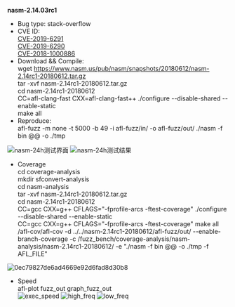 **nasm-2.14.03rc1**
* Bug type: stack-overflow    
* CVE ID:    
[CVE-2019-6291](https://cve.mitre.org/cgi-bin/cvename.cgi?name=CVE-2019-6291)    
[CVE-2019-6290](https://cve.mitre.org/cgi-bin/cvename.cgi?name=CVE-2019-6290)    
[CVE-2018-1000886](https://cve.mitre.org/cgi-bin/cvename.cgi?name=CVE-2018-1000886)     
* Download && Compile:    
wget https://www.nasm.us/pub/nasm/snapshots/20180612/nasm-2.14rc1-20180612.tar.gz    
tar -xvf nasm-2.14rc1-20180612.tar.gz     
cd nasm-2.14rc1-20180612    
CC=afl-clang-fast CXX=afl-clang-fast++ ./configure --disable-shared --enable-static    
make all
* Reproduce:    
afl-fuzz -m none -t 5000 -b 49 -i afl-fuzz/in/ -o afl-fuzz/out/ ./nasm -f bin @@ -o ./tmp

![nasm-24h测试界面](https://user-images.githubusercontent.com/76025773/221198385-11132fdc-f41f-44e5-9f58-467bd7493ed4.png)
![nasm-24h测试结果](https://user-images.githubusercontent.com/76025773/221198414-117969c3-bbfd-4bc8-befc-5f116a25cece.png)


* Coverage                                      
cd coverage-analysis                     
mkdir sfconvert-analysis                                            
cd nasm-analysis                                            
tar -xvf nasm-2.14rc1-20180612.tar.gz                                                    
cd nasm-2.14rc1-20180612                            
CC=gcc CXX=g++ CFLAGS="-fprofile-arcs -ftest-coverage" ./configure --disable-shared --enable-static           
CC=gcc CXX=g++ CFLAGS="-fprofile-arcs -ftest-coverage" make all
/afl-cov/afl-cov -d ../../nasm-2.14rc1-20180612/afl-fuzz/out/ --enable-branch-coverage -c /fuzz_bench/coverage-analysis/nasm-analysis/nasm-2.14rc1-20180612/ -e "./nasm -f bin @@ -o ./tmp -f AFL_FILE"         

![0ec79827de6ad4669e92d6fad8d30b8](https://user-images.githubusercontent.com/76025773/221214848-a18bacd6-548e-4091-b714-abbc8bceca28.png)

* Speed       
afl-plot fuzz_out graph_fuzz_out        
![exec_speed](https://user-images.githubusercontent.com/76025773/221198314-449e95bd-0c9b-4387-8f67-3ad23da88086.png)
![high_freq](https://user-images.githubusercontent.com/76025773/221198321-d57ad46f-35f5-404e-88b1-ed28c2ba622c.png)
![low_freq](https://user-images.githubusercontent.com/76025773/221198335-ea5a950c-ed61-46ef-9ea5-1f42c69f6a3e.png)
